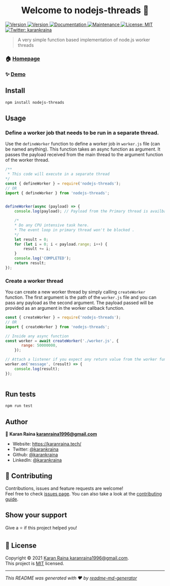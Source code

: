 <h1 align="center">Welcome to nodejs-threads 👋</h1>
<p>
  <a href="https://circleci.com/gh/karankraina/nodejs-threads/tree/main.svg?style=svg" target="_blank">
    <img alt="Version" src="https://circleci.com/gh/karankraina/nodejs-threads/tree/main.svg?style=svg">
  </a>
  <a href="https://www.npmjs.com/package/nodejs-threads" target="_blank">
    <img alt="Version" src="https://img.shields.io/npm/v/nodejs-threads.svg">
  </a>
  <a href="https://github.com/karankraina/nodejs-threads#readme" target="_blank">
    <img alt="Documentation" src="https://img.shields.io/badge/documentation-yes-brightgreen.svg" />
  </a>
  <a href="https://github.com/karankraina/nodejs-threads/graphs/commit-activity" target="_blank">
    <img alt="Maintenance" src="https://img.shields.io/badge/Maintained%3F-yes-green.svg" />
  </a>
  <a href="https://github.com/karankraina/nodejs-threads/blob/master/LICENSE" target="_blank">
    <img alt="License: MIT" src="https://img.shields.io/github/license/karankraina/nodejs-threads" />
  </a>
  <a href="https://twitter.com/karankraina" target="_blank">
    <img alt="Twitter: karankraina" src="https://img.shields.io/twitter/follow/karankraina.svg?style=social" />
  </a>
</p>

> A very simple function based implementation of node.js worker threads

### 🏠 [Homepage](https://github.com/karankraina/nodejs-threads#readme)

### ✨ [Demo](https://replit.com/@karankraina/nodejs-threads)

## Install

```sh
npm install nodejs-threads
```

## Usage

### Define a worker job that needs to be run in a separate thread.

Use the ```defineWorker``` function to define a worker job in ```worker.js``` file (can be named anything). This function takes an async function as argument. It passes the payload received from the main thread to the argument function of the worker thread.

```javascript
/** 
 * This code will execute in a separate thread
*/
const { defineWorker } = require('nodejs-threads');
// OR
import { defineWorker } from 'nodejs-threads';


defineWorker(async (payload) => {
    console.log(payload); // Payload from the Primary thread is availbale here

    /*
    * Do any CPU intensive task here.
    * The event loop in primary thread won't be blocked .
    */
    let result = 0;
    for (let i = 0; i < payload.range; i++) {
        result += i;
    }
    console.log('COMPLETED');
    return result;
});
```

### Create a worker thread

You can create a new worker thread by simply calling ```createWorker``` function. The first argument is the path of the ```worker.js``` file and you can pass any payload as the second argument. The payload passed will be provided as an argument in the worker callback function.

```javascript
const { createWorker } = require('nodejs-threads');
// OR
import { createWorker } from 'nodejs-threads';

// Inside any async function
const worker = await createWorker('./worker.js', {
       range: 50000000,
    });

// Attach a listener if you expect any return value from the worker funcion
worker.on('message', (result) => {
    console.log(result);
});
    
```


## Run tests

```sh
npm run test
```

## Author

👤 **Karan Raina <karanraina1996@gmail.com>**

* Website: https://karanraina.tech/
* Twitter: [@karankraina](https://twitter.com/karankraina)
* Github: [@karankraina](https://github.com/karankraina)
* LinkedIn: [@karankraina](https://linkedin.com/in/karankraina)

## 🤝 Contributing

Contributions, issues and feature requests are welcome!<br />Feel free to check [issues page](https://github.com/karankraina/nodejs-threads/issues). You can also take a look at the [contributing guide](https://github.com/karankraina/nodejs-threads/blob/master/CONTRIBUTING.md).

## Show your support

Give a ⭐️ if this project helped you!

## 📝 License

Copyright © 2021 [Karan Raina <karanraina1996@gmail.com>](https://github.com/karankraina).<br />
This project is [MIT](https://github.com/karankraina/nodejs-threads/blob/master/LICENSE) licensed.

***
_This README was generated with ❤️ by [readme-md-generator](https://github.com/kefranabg/readme-md-generator)_